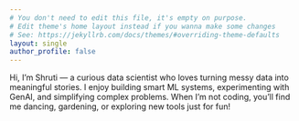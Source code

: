 ```yaml
---
# You don't need to edit this file, it's empty on purpose.
# Edit theme's home layout instead if you wanna make some changes
# See: https://jekyllrb.com/docs/themes/#overriding-theme-defaults
layout: single
author_profile: false
---
```

Hi, I’m Shruti — a curious data scientist who loves turning messy data into meaningful stories.
I enjoy building smart ML systems, experimenting with GenAI, and simplifying complex problems.
When I’m not coding, you’ll find me dancing, gardening, or exploring new tools just for fun!
